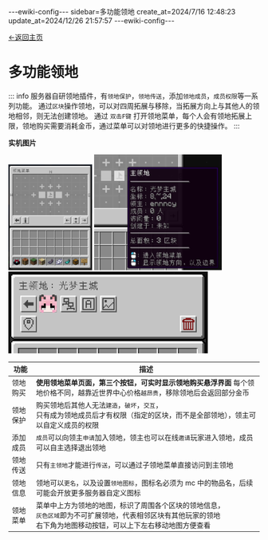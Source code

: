 ---ewiki-config---
sidebar=多功能领地
create_at=2024/7/16 12:48:23
update_at=2024/12/26 21:57:57
---ewiki-config---

[<-返回主页](../index.md)




# 多功能领地


::: info
服务器自研领地插件，有`领地保护`，`领地传送`，添加`领地成员`，`成员权限`等一系列功能。
通过`区块`操作领地，可以对四周拓展与移除，当拓展方向上与其他人的领地相邻，则无法创建领地。
通过 `双击F键` 打开领地菜单，每个人会有领地拓展上限，领地购买需要消耗金币，通过菜单可以对领地进行更多的快捷操作。
:::

**实机图片**

<img src=/assets/img/plugins/guis/dashboard/realm.png width=168> 
<img src=/assets/img/plugins/guis/realm/lore.png width=256>
<img src=/assets/img/plugins/guis/realm/operate.png width=400>

| 功能     | 描述                                                                                                                                                                      |
| -------- | ------------------------------------------------------------------------------------------------------------------------------------------------------------------------- |
| 领地购买 | **使用领地菜单页面，第三个按钮，可实时显示领地购买悬浮界面** 每个领地价格不同，越靠近世界中心价格`越昂贵`，移除领地后会返回部分金币                                                                                                    |
| 领地保护 | 购买领地后其他人无法`建造`，`破坏`，`交互`，<br>只有成为领地成员后才有权限（指定的区块，而不是全部领地），领主可以自定义成员的权限                                        |
| 添加成员 | `成员`可以向领主`申请`加入领地，领主也可以在线`邀请`玩家进入领地，成员可以自主选择退出领地                                                                                |
| 领地传送 | 只有`主领地`才能进行`传送`，可以通过子领地菜单直接访问到主领地                                                                                                            |
| 领地信息 | 领地可以`更名`，以及设置`领地图标`，图标名必须为 mc 中的物品名，后续可能会开放更多服务器自定义图标                                                                        |
| 领地菜单 | 菜单中上方为领地的地图，标识了周围各个区块的领地信息，<br>`灰色区域`即为不可扩展领地，代表相邻区块有其他玩家的领地 <br>右下角为地图移动按钮，可以上下左右移动地图方便查看 |

